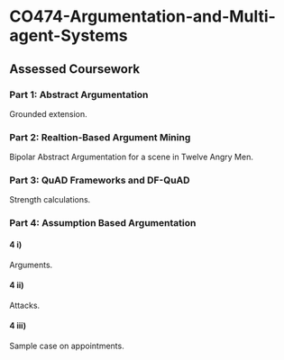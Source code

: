 # CO474-Argumentation-and-Multi-agent-Systems

## Assessed Coursework

### Part 1: Abstract Argumentation

Grounded extension.

### Part 2: Realtion-Based Argument Mining

Bipolar Abstract Argumentation for a scene in Twelve Angry Men.

### Part 3: QuAD Frameworks and DF-QuAD

Strength calculations.

### Part 4: Assumption Based Argumentation

#### 4 i)

Arguments.

#### 4 ii)

Attacks.

#### 4 iii)

Sample case on appointments.


